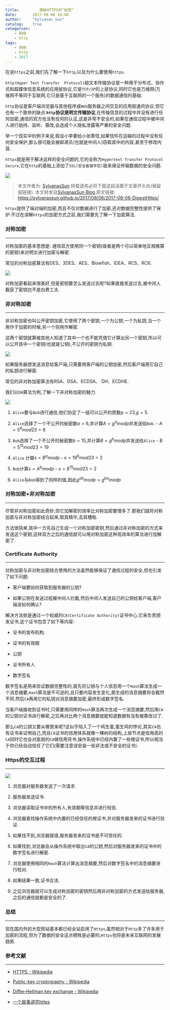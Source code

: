 ```yaml
---
title:         揭秘HTTPS的"秘密"
date:       2017-08-06 18:00
author:     "Sylvanas Sun"
catalog:    true
categories: 
    - 网络
    - http
tags:
    - 网络
    - http
    - 2017
---
```





在说`https`之前,我们先了解一下`http`,以及为什么要使用`https`.

`http(Hyper Text Transfer  Protocol)`超文本传输协议是一种用于分布式、协作式和超媒体信息系统的应用层协议,它是`TCP/IP`的上层协议,同时它也是万维网(万维网不等同于互联网,它只是基于互联网的一个服务)的数据通信的基础.

`http`协议是客户端浏览器与其他程序或`Web`服务器之间交互的应用层通讯协议.但它也有一个致命的缺点:**`http`协议是明文传输协议**,在传输信息的过程中并没有进行任何加密,通信的双方也没有任何的认证,这是非常不安全的,如果在通信过程中被中间人进行劫持、监听、篡改,会造成个人隐私泄露等严重的安全问题.

举一个现实中的例子来说,假设小李要给小张寄信,如果信件在运输的过程中没有任何安全保护,那么很可能会被邮递员(也就是中间人)窃取其中的内容,甚至于修改内容.

`https`就是用于解决这样的安全问题的,它的全称为`Hypertext Transfer Protocol Secure`,它在`http`的基础上添加了`SSL(安全套接字层)`层来保证传输数据的安全问题.

![](http://wx2.sinaimg.cn/mw690/63503acbly1fia1cscjslj20lb0a7443.jpg)



> 本文作者为: [SylvanasSun][1].转载请务必将下面这段话置于文章开头处(保留超链接).
> 本文转发自[SylvanasSun Blog][2],原文链接: https://sylvanassun.github.io/2017/08/06/2017-08-06-DigestHttps/



`https`提供了端对端的加密,而且不仅对数据进行了加密,还对数据完整性提供了保护.不过在讲解`https`的加密方式之前,我们需要先了解一下加密算法.


### 对称加密


----------



对称加密的基本思想是: 通信双方使用同一个密钥(或者是两个可以简单地互相推算的密钥)来对明文进行加密与解密.

常见的对称加密算法有DES、3DES、AES、Blowfish、IDEA、RC5、RC6.

![](http://wx3.sinaimg.cn/mw690/63503acbly1fia3vwjvcdj20j208ydg4.jpg)

对称加密看起来很美好,但是密钥要怎么发送过去呢?如果直接发送过去,被中间人截获了密钥岂不是白费工夫.


### 非对称加密


----------



非对称加密也叫公开密钥加密,它使用了两个密钥,一个为公钥,一个为私钥,当一个用作于加密的时候,另一个则用作解密.

这两个密钥就算被其他人知道了其中一个也不能凭借它计算出另一个密钥,所以可以公开其中一个密钥(也就是公钥),不公开的密钥为私钥.

![](http://wx2.sinaimg.cn/mw690/63503acbly1fia4nut76kj20l50cht97.jpg)

如果服务器想发送消息给客户端,只需要用客户端的公钥加密,然后客户端用它自己的私钥进行解密.


常见的非对称加密算法有RSA、DSA、ECDSA、 DH、ECDHE.

我们以`DH`算法为例,了解一下非对称加密的魅力.

![](https://upload.wikimedia.org/wikipedia/commons/thumb/1/13/Diffie-Hellman-Schl%C3%BCsselaustausch.svg/800px-Diffie-Hellman-Schl%C3%BCsselaustausch.svg.png)

 1. `Alice`要与`Bob`进行通信,他们协定了一组可以公开的质数$p=23$,$g=5$.

 2. `Alice`选择了一个不公开的秘密数$a=6$,并计算$A= g^a mod p$并发送给`Bob`.
		- $A = 5^6 mod 23 = 8$

 3. `Bob`选择了一个不公开的秘密数$b=15$,并计算$B = g^b mod p$并发送给`Alice`
		- $B = 5^15 mod 23 = 19$

 4. `Alice` 计算$s = B^a mod p$
		- $s = 19^6 mod 23 = 2$

 5. `Bob`计算$s = A^b mod p$
		- $s = 8^15 mod 23 = 2$


 6. `Alice`与`Bob`得到了同样的值,因此$g^{ab} mod p = g^{ba} mod p$


### 对称加密+非对称加密


----------


尽管非对称加密如此奇妙,但它加解密的效率比对称加密要慢多了.那我们就将对称加密与非对称加密结合起来,取其精华,去其槽粕.

方法很简单,其中一方先自己生成一个对称加密密钥,然后通过非对称加密的方式来发送这个密钥,这样双方之后的通信就可以用对称加密这种高效率的算法进行加解密了.



### Certificate Authority


----------



对称加密与非对称加密结合使用的方法虽然能够保证了通信过程的安全,但也引发了如下问题: 

 - 客户端要如何获取到服务器的公钥?


 - 如果公钥在发送过程被中间人拦截,然后中间人发送自己的公钥给客户端,客户端该如何确认?


解决方法依是通过一个权威的`CA(Certificate Authority)`证书中心,它来负责颁发证书,这个证书包含了如下等内容: 

 - 证书的发布机构.


 - 证书的有效期


 - 公钥


 - 证书所有人


 - 数字签名


数字签名是用来验证数据完整性的,首先将公钥与个人信息用一个`Hash`算法生成一个消息摘要,`Hash`算法是不可逆的,且只要内容发生变化,那生成的消息摘要将会截然不同.然后`CA`再用它的私钥对消息摘要加密,最终形成数字签名.

当客户端接收到证书时,只需要用同样的`Hash`算法再次生成一个消息摘要,然后用`CA`的公钥对证书进行解密,之后再对比两个消息摘要就能知道数据有没有被篡改过了.

那么`CA`的公钥又要从哪里来呢?这似乎陷入了一个鸡生蛋,蛋生鸡的悖论,其实`CA`也有证书来证明自己,而且`CA`证书的信用体系就像一棵树的结构,上层节点是信用高的`CA`同时它也会对底层的`CA`做信用背书,操作系统中已经内置了一些根证书,所以相当于你已经自动信任了它们(需要注意误安装一些非法或不安全的证书).


### Https的交互过程


----------



![](http://wx2.sinaimg.cn/mw690/63503acbly1fia7yy31rdj20in0o7wfy.jpg)


 1. 浏览器对服务器发送了一次请求.


 2. 服务器发送证书.


 3. 浏览器读取证书中的所有人,有效期等信息并进行校验.


 4. 浏览器查找操作系统中内置的已经信任的根证书,并对服务器发来的证书进行验证.


 5. 如果找不到,浏览器报错,服务器发来的证书是不可信任的.


 6. 如果找到,浏览器会从操作系统中取出`CA`的公钥,然后对服务器发来的证书中的数字签名进行解密.


 7. 浏览器使用相同的`Hash`算法计算出消息摘要,然后对数字签名中的消息摘要进行校对.


 8. 如果结果一致,证书合法.


 9. 之后浏览器就可以生成对称加密的密钥然后用非对称加密的方式发送给服务器,之后的通信就都是安全的了.



### 总结


----------


现在国内外的大型网站基本都已经全站启用了`Https`,虽然相对于`Http`多了许多用于加密的流程,但为了数据的安全这点牺牲是必要的,`Https`也将是未来互联网的发展趋势.


### 参考文献


----------


 - [HTTPS - Wikipedia][3]


 - [Public-key cryptography - Wikipedia][4]


 - [Diffie–Hellman key exchange - Wikipedia][5]


 - [一个故事讲完https][6]


[1]: https://github.com/SylvanasSun
[2]: https://sylvanassun.github.io
[3]: https://en.wikipedia.org/wiki/HTTPS
[4]: https://en.wikipedia.org/wiki/Public-key_cryptography
[5]: https://en.wikipedia.org/wiki/Diffie%E2%80%93Hellman_key_exchange
[6]: https://mp.weixin.qq.com/s?__biz=MzAxOTc0NzExNg==&mid=2665513779&idx=1&sn=a1de58690ad4f95111e013254a026ca2&chksm=80d67b70b7a1f26697fa1626b3e9830dbdf4857d7a9528d22662f2e43af149265c4fd1b60024#rd